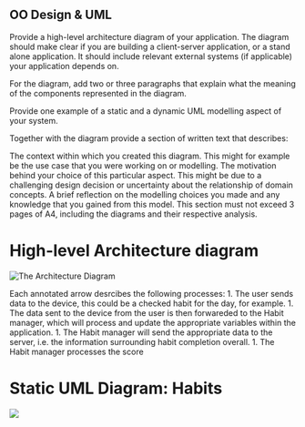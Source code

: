 OO Design & UML
---------------

Provide a high-level architecture diagram of your application. The diagram should make clear if you are building a client-server application, or a stand alone application. It should include relevant external systems (if applicable) your application depends on.

For the diagram, add two or three paragraphs that explain what the meaning of the components represented in the diagram.

Provide one example of a static and a dynamic UML modelling aspect of your system.

Together with the diagram provide a section of written text that describes:

The context within which you created this diagram. This might for example be the use case that you were working on or modelling.
The motivation behind your choice of this particular aspect. This might be due to a challenging design decision or uncertainty about the relationship of domain concepts.
A brief reflection on the modelling choices you made and any knowledge that you gained from this model.
This section must not exceed 3 pages of A4, including the diagrams and their respective analysis.

# High-level Architecture diagram
![The Architecture Diagram](https://raw.githubusercontent.com/simon-wh/66-Days/master/Portfolio%20A/Images/Architecture%20diagram.jpg)

Each annotated arrow desrcibes the following processes:
    1. The user sends data to the device, this could be a checked habit for the day, for example.
    1. The data sent to the device from the user is then forwareded to the Habit manager, which will process and update the appropriate        variables within the application.
    1. The Habit manager will send the appropriate data to the server, i.e. the information surrounding habit completion overall.
    1. The Habit manager processes the score

# Static UML Diagram: Habits
![](https://github.com/simon-wh/66-Days/blob/master/Portfolio%20A/Images/Habits%20UML.png?raw=true)

